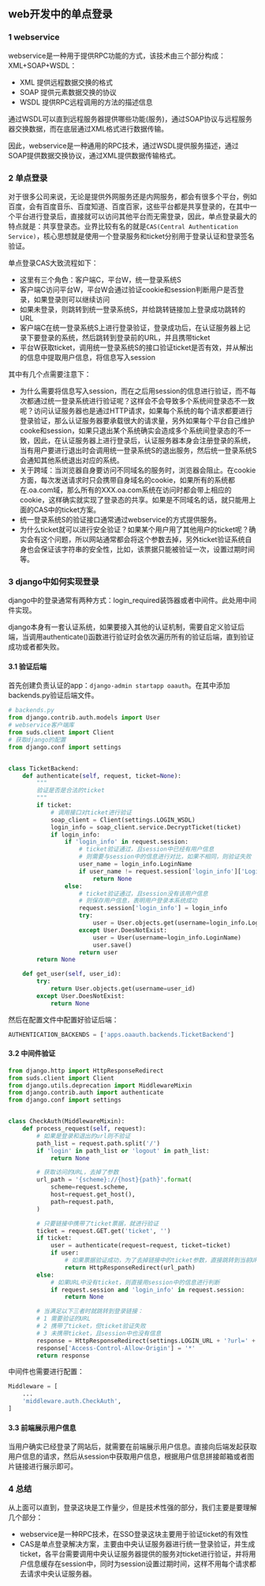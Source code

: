 ## web开发中的单点登录

### 1 webservice

webservice是一种用于提供RPC功能的方式，该技术由三个部分构成：XML+SOAP+WSDL：

* XML 提供远程数据交换的格式
* SOAP 提供元素数据交换的协议
* WSDL 提供RPC远程调用的方法的描述信息

通过WSDL可以直到远程服务器提供哪些功能(服务)，通过SOAP协议与远程服务器交换数据，而在底层通过XML格式进行数据传输。

因此，webservice是一种通用的RPC技术，通过WSDL提供服务描述，通过SOAP提供数据交换协议，通过XML提供数据传输格式。

### 2 单点登录

对于很多公司来说，无论是提供外网服务还是内网服务，都会有很多个平台，例如百度，会有百度音乐、百度知道、百度百家，这些平台都是共享登录的，在其中一个平台进行登录后，直接就可以访问其他平台而无需登录，因此，单点登录最大的特点就是：共享登录态。业界比较有名的就是`CAS(Central Authentication Service)`，核心思想就是使用一个登录服务和ticket分别用于登录认证和登录签名验证。

单点登录CAS大致流程如下：

* 这里有三个角色：客户端C，平台W，统一登录系统S
* 客户端C访问平台W，平台W会通过验证cookie和session判断用户是否登录，如果登录则可以继续访问
* 如果未登录，则跳转到统一登录系统S，并给跳转链接加上登录成功跳转的URL
* 客户端C在统一登录系统S上进行登录验证，登录成功后，在认证服务器上记录下要登录的系统，然后跳转到登录前的URL，并且携带ticket
* 平台W获取ticket，调用统一登录系统S的接口验证ticket是否有效，并从解出的信息中提取用户信息，将信息写入session

其中有几个点需要注意下：

* 为什么需要将信息写入session，而在之后用session的信息进行验证，而不每次都通过统一登录系统进行验证呢？这样会不会导致多个系统间登录态不一致呢？访问认证服务器也是通过HTTP请求，如果每个系统的每个请求都要进行登录验证，那么认证服务器要承载很大的请求量，另外如果每个平台自己维护cooke和session，如果只退出某个系统确实会造成多个系统间登录态的不一致，因此，在认证服务器上进行登录后，认证服务器本身会注册登录的系统，当有用户要进行退出时会调用统一登录系统S的退出服务，然后统一登录系统S会通知其他系统退出对应的系统。
* 关于跨域：当浏览器自身要访问不同域名的服务时，浏览器会阻止。在cookie方面，每次发送请求时只会携带自身域名的cookie，如果所有的系统都在.oa.com域，那么所有的XXX.oa.com系统在访问时都会带上相应的cookie，这样确实就实现了登录态的共享。如果是不同域名的话，就只能用上面的CAS中的ticket方案。
* 统一登录系统S的验证接口通常通过webservice的方式提供服务。
* 为什么ticket就可以进行安全验证？如果某个用户用了其他用户的ticket呢？确实会有这个问题，所以网站通常都会将这个参数去掉，另外ticket验证系统自身也会保证该字符串的安全性，比如，该票据只能被验证一次，设置过期时间等。

### 3 django中如何实现登录

django中的登录通常有两种方式：login_required装饰器或者中间件。此处用中间件实现。

django本身有一套认证系统，如果要接入其他的认证机制，需要自定义验证后端，当调用authenticate()函数进行验证时会依次遍历所有的验证后端，直到验证成功或者都失败。

#### 3.1 验证后端

首先创建负责认证的app：`django-admin startapp oaauth`。在其中添加backends.py验证后端文件。

``` python
# backends.py
from django.contrib.auth.models import User
# webservice客户端库
from suds.client import Client
# 获取django的配置
from django.conf import settings


class TicketBackend:
    def authenticate(self, request, ticket=None):
        """
        验证是否是合法的ticket
        """
        if ticket:
            # 调用接口对ticket进行验证
            soap_client = Client(settings.LOGIN_WSDL)
            login_info = soap_client.service.DecryptTicket(ticket)
            if login_info:
                if 'login_info' in request.session:
                    # ticket验证通过，且session中已经有用户信息
                    # 则需要与session中的信息进行对比，如果不相同，则验证失败
                    user_name = login_info.LoginName
                    if user_name != request.session['login_info']['LoginName']:
                        return None
                else:
                    # ticket验证通过，且session没有该用户信息
                    # 则保存用户信息，表明用户登录本系统成功
                    request.session['login_info'] = login_info
                    try:
                        user = User.objects.get(username=login_info.LoginName)
                    except User.DoesNotExist:
                        user = User(username=login_info.LoginName)
                        user.save()
                    return user
        return None

    def get_user(self, user_id):
        try:
            return User.objects.get(username=user_id)
        except User.DoesNotExist:
            return None
```

然后在配置文件中配置好验证后端：

``` python
AUTHENTICATION_BACKENDS = ['apps.oaauth.backends.TicketBackend']
```

#### 3.2 中间件验证

``` python
from django.http import HttpResponseRedirect
from suds.client import Client
from django.utils.deprecation import MiddlewareMixin
from django.contrib.auth import authenticate
from django.conf import settings


class CheckAuth(MiddlewareMixin):
    def process_request(self, request):
    	# 如果是登录和退出的url则不验证
        path_list = request.path.split('/')
        if 'login' in path_list or 'logout' in path_list:
            return None

        # 获取访问的URL，去掉了参数
        url_path = '{scheme}://{host}{path}'.format(
            scheme=request.scheme,
            host=request.get_host(),
            path=request.path,
        )

        # 只要链接中携带了ticket票据，就进行验证
        ticket = request.GET.get('ticket', '')
        if ticket:
            user = authenticate(request=request, ticket=ticket)
            if user:
            	# 如果票据验证成功，为了去掉链接中的ticket参数，直接跳转到当前URL(不包含参数)
                return HttpResponseRedirect(url_path)
        else:
        	# 如果URL中没有ticket，则直接用session中的信息进行判断
            if request.session and 'login_info' in request.session:
                return None

        # 当满足以下三者时就跳转到登录链接：
        # 1 需要验证的URL
        # 2 携带了ticket，但ticket验证失败
        # 3 未携带ticket，且session中也没有信息
        response = HttpResponseRedirect(settings.LOGIN_URL + '?url=' + request.get_raw_uri())
        response['Access-Control-Allow-Origin'] = '*'
        return response
```

中间件也需要进行配置：

``` python
Middleware = [
    ...
    'middleware.auth.CheckAuth',
]
```

#### 3.3 前端展示用户信息

当用户确实已经登录了网站后，就需要在前端展示用户信息。直接向后端发起获取用户信息的请求，然后从session中获取用户信息，根据用户信息拼接邮箱或者图片链接进行展示即可。

### 4 总结

从上面可以直到，登录这块是工作量少，但是技术性强的部分，我们主要是要理解几个部分：

* webservice是一种RPC技术，在SSO登录这块主要用于验证ticket的有效性
* CAS是单点登录解决方案，主要由中央认证服务器进行统一登录验证，并生成ticket，各平台需要调用中央认证服务器提供的服务对ticket进行验证，并将用户信息缓存在session中，同时为session设置过期时间，这样不用每个请求都去请求中央认证服务器。